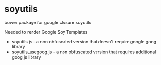 soyutils
========
bower package for google closure soyutils

Needed to render Google Soy Templates

- soyutils.js - a non obfuscated version that doesn't require google goog library
- soyutils_usegoog.js - a non obfuscated version that requires additional goog js library
